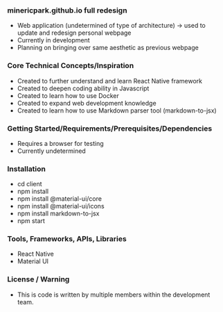 ### minericpark.github.io full redesign

- Web application (undetermined of type of architecture) -> used to update and redesign personal webpage
- Currently in development
- Planning on bringing over same aesthetic as previous webpage

### Core Technical Concepts/Inspiration
- Created to further understand and learn React Native framework
- Created to deepen coding ability in Javascript
- Created to learn how to use Docker
- Created to expand web development knowledge
- Created to learn how to use Markdown parser tool (markdown-to-jsx)

### Getting Started/Requirements/Prerequisites/Dependencies
- Requires a browser for testing
- Currently undetermined

### Installation
- cd client
- npm install
- npm install @material-ui/core
- npm install @material-ui/icons
- npm install markdown-to-jsx
- npm start


### Tools, Frameworks, APIs, Libraries
- React Native
- Material UI

### License / Warning
- This is code is written by multiple members within the development team.
